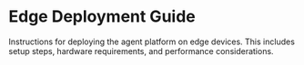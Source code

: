 # Edge Deployment Guide

Instructions for deploying the agent platform on edge devices. This includes setup steps, hardware requirements, and performance considerations.
